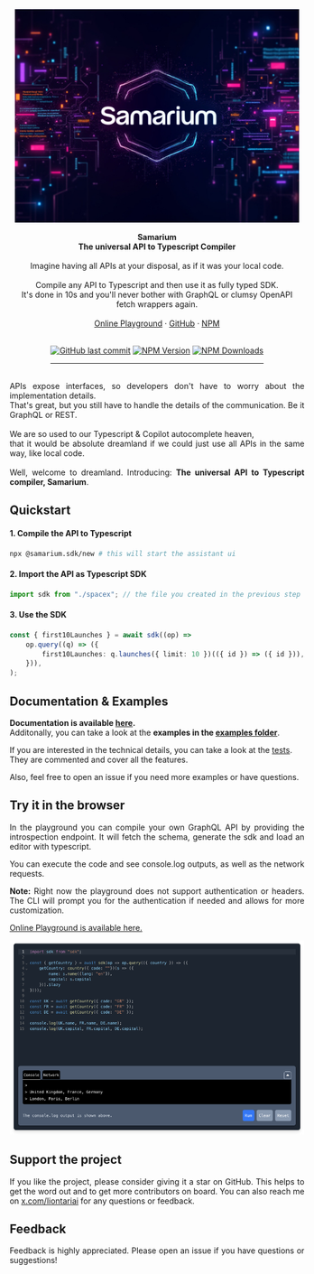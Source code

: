 <div style="display: flex; flex-direction: column; align-items: center; max-width: 830px; margin: 0 auto;">
<img src="https://github.com/liontariai/samarium/raw/main/docs/images/hero-image.jpg" alt="Samarium Hero Image" style="width: 830px;"/>
<br />
<div align="center"><strong>Samarium</strong></div>
<div align="center"><strong>The universal API to Typescript Compiler</strong></div>
<br />
<div align="center">
Imagine having all APIs at your disposal, as if it was your local code.
<br/>
<br/>
Compile any API to Typescript and then use it as fully typed SDK.
<br/>
It's done in 10s and you'll never bother with GraphQL or clumsy OpenAPI fetch wrappers again.
</div>
<br />
<div align="center">
<a href="https://liontari.ai/#playground">Online Playground</a> 
<span> · </span>
<a href="https://github.com/liontariai/samarium">GitHub</a> 
<span> · </span>
<a href="https://npmjs.com/package/@samarium.sdk/new">NPM</a>
<br />
<br />

[![GitHub last commit](https://img.shields.io/github/last-commit/liontariai/samarium)](https://github.com/liontariai/samarium/commits/main/)
[![NPM Version](https://img.shields.io/npm/v/%40samarium.sdk%2Fnew)](https://www.npmjs.com/package/@samarium.sdk/new)
[![NPM Downloads](https://img.shields.io/npm/dm/%40samarium.sdk%2Fnew)](https://www.npmjs.com/package/@samarium.sdk/new)

<hr/>
</div>

<div align="justify">
<br/>
APIs expose interfaces, so developers don't have to worry about the implementation details.
<br/>
That's great, but you still have to handle the details of the communication. Be it GraphQL or REST.
<br/>
<br/>
We are so used to our Typescript & Copilot autocomplete heaven,
<br/>
that it would be absolute dreamland if we could just use all APIs in the same way, like local code.
<br/>
<br/>
Well, welcome to dreamland. Introducing: <strong>The universal API to Typescript compiler, Samarium</strong>.

## Quickstart

#### 1. Compile the API to Typescript

```bash
npx @samarium.sdk/new # this will start the assistant ui
```

#### 2. Import the API as Typescript SDK

```typescript
import sdk from "./spacex"; // the file you created in the previous step
```

#### 3. Use the SDK

```typescript
const { first10Launches } = await sdk((op) =>
    op.query((q) => ({
        first10Launches: q.launches({ limit: 10 })(({ id }) => ({ id })),
    })),
);
```

## Documentation & Examples

**Documentation is available [here](https://github.com/liontariai/samarium/blob/main/docs/readme.md).**
<br/>
Additonally, you can take a look at the **examples in the [examples folder](https://github.com/liontariai/samarium/blob/main/examples)**.

If you are interested in the technical details, you can take a look at the [tests](https://github.com/liontariai/samarium/blob/main/src/lib/codegen/flavors/default/__tests__/features.test.ts).
<br/>
They are commented and cover all the features.

Also, feel free to open an issue if you need more examples or have questions.

## Try it in the browser

In the playground you can compile your own GraphQL API by providing the introspection endpoint.
It will fetch the schema, generate the sdk and load an editor with typescript.

You can execute the code and see console.log outputs, as well as the network requests.

**Note:** Right now the playground does not support authentication or headers.
The CLI will prompt you for the authentication if needed and allows for more customization.

[Online Playground is available here.](https://liontari.ai/#playground)

<a href="https://liontari.ai/#playground">
<img src="https://github.com/liontariai/samarium/raw/main/docs/images/playground.png" alt="Samarium Online Playground" style="width: 830px;"/>
</a>

## Support the project

If you like the project, please consider giving it a star on GitHub. This helps to get the word out and to get more contributors on board.
You can also reach me on [x.com/liontariai](https://x.com/liontariai) for any questions or feedback.

## Feedback

Feedback is highly appreciated. Please open an issue if you have questions or suggestions!
